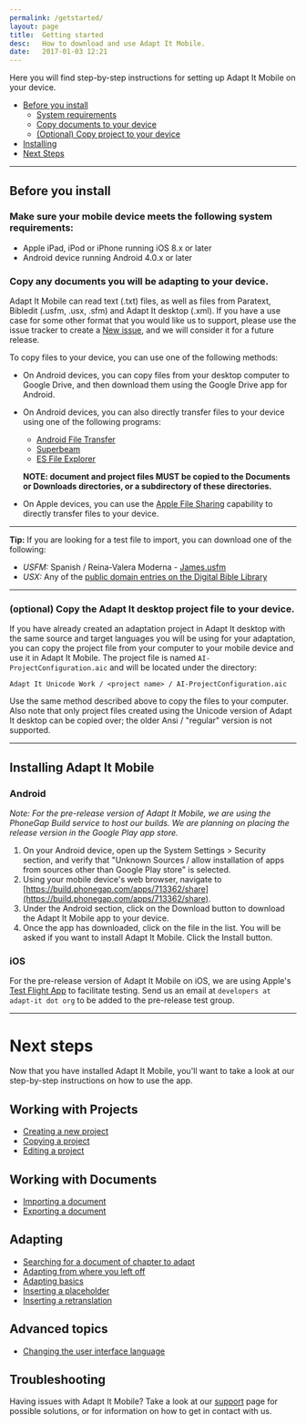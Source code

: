 ```yaml
---
permalink: /getstarted/
layout: page
title:  Getting started
desc:   How to download and use Adapt It Mobile.
date:   2017-01-03 12:21
---
```


Here you will find step-by-step instructions for setting up Adapt It Mobile on your device.

* [Before you install](#before-you-install)
  * [System requirements](#system-requirements)
  * [Copy documents to your device](#copy-documents-to-device)
  * [(Optional) Copy project to your device](#copy-project-to-device)
* [Installing](#installing-adapt-it-mobile)
* [Next Steps](#next-steps)

----

<a id="before-you-install"></a>
## Before you install 

<a id="system-requirements"></a>
### Make sure your mobile device meets the following system requirements: 

- Apple iPad, iPod or iPhone running iOS 8.x or later
- Android device running Android 4.0.x or later

<a id="copy-documents-to-device"></a>
### Copy any documents you will be adapting to your device. 

Adapt It Mobile can read text (.txt) files, as well as files from Paratext, Bibledit (.usfm, .usx, .sfm) and Adapt It desktop (.xml). If you have a use case for some other format that you would like us to support, please use the issue tracker to create a [New issue](https://github.com/adapt-it/adapt-it-mobile/issues/new), and we will consider it for a future release.

To copy files to your device, you can use one of the following methods:

- On Android devices, you can copy files from your desktop computer to Google Drive, and then download them using the Google Drive app for Android.
- On Android devices, you can also directly transfer files to your device using one of the following programs:

  - [Android File Transfer](https://www.android.com/intl/en_us/filetransfer/) 
  - [Superbeam](https://play.google.com/store/apps/details?id=com.majedev.superbeam&hl=en)
  - [ES File Explorer](https://play.google.com/store/apps/details?id=com.estrongs.android.pop&hl=en)

  **NOTE: document and project files MUST be copied to the Documents or Downloads directories, or a subdirectory of these directories.**

- On Apple devices, you can use the [Apple File Sharing](https://support.apple.com/en-us/HT201301) capability to directly transfer files to your device.

---
**Tip:** If you are looking for a test file to import, you can download one of the following:

- *USFM:* Spanish / Reina-Valera Moderna - [James.usfm](https://raw.githubusercontent.com/pasosdeJesus/biblia_dp/master/ref/reina_valera_moderna_nt/59_James.usfm)
- *USX:* Any of the [public domain entries on the Digital Bible Library](http://app.thedigitalbiblelibrary.org/entries/public_domain_entries)

---

<a id="copy-project-to-device"></a>
### (optional) Copy the Adapt It desktop project file to your device. 

If you have already created an adaptation project in Adapt It desktop with the same source and target languages you will be using for your adaptation, you can copy the project file from your computer to your mobile device and use it in Adapt It Mobile. The project file is named `AI-ProjectConfiguration.aic` and will be located under the directory:

    Adapt It Unicode Work / <project name> / AI-ProjectConfiguration.aic

Use the same method described above to copy the files to your computer. Also note that only project files created using the Unicode version of Adapt It desktop can be copied over; the older Ansi / "regular" version is not supported.

----

<a id="installing-adapt-it-mobile"></a>
## Installing Adapt It Mobile 

### Android
_Note: For the pre-release version of Adapt It Mobile, we are using the PhoneGap Build service to host our builds. We are planning on placing the release version in the Google Play app store._

1. On your Android device, open up the System Settings > Security section, and verify that "Unknown Sources / allow installation of apps from sources other than Google Play store" is selected. 
2. Using your mobile device's web browser, navigate to [https://build.phonegap.com/apps/713362/share](https://build.phonegap.com/apps/713362/share).
3. Under the Android section, click on the Download button to download the Adapt It Mobile app to your device.
4. Once the app has downloaded, click on the file in the list. You will be asked if you want to install Adapt It Mobile. Click the Install button. 

### iOS
For the pre-release version of Adapt It Mobile on iOS, we are using Apple's [Test Flight App](https://itunes.apple.com/us/app/testflight/id899247664?mt=8) to facilitate testing. Send us an email at `developers at adapt-it dot org` to be added to the pre-release test group.

----

<a id="next-steps"></a>
# Next steps 

Now that you have installed Adapt It Mobile, you'll want to take a look at our step-by-step instructions on how to use the app.

## Working with Projects

* [Creating a new project](/working-with-projects#creating-a-project)
* [Copying a project](/working-with-projects#copying-a-project)
* [Editing a project](/working-with-projects#editing-a-project)

## Working with Documents

* [Importing a document](/working-with-documents#importing-a-document)
* [Exporting a document](/working-with-documents#exporting-a-Document)

## Adapting

* [Searching for a document of chapter to adapt](/adapting#search-page)
* [Adapting from where you left off](/adapting#adapting-from-where-you-left-off)
* [Adapting basics](/adapting#adapting-basics)
* [Inserting a placeholder](/adapting#inserting-a-placeholder)
* [Inserting a retranslation](/adapting#inserting-a-retranslation)

## Advanced topics

* [Changing the user interface language](/advanced-topics#changing-ui-language)

## Troubleshooting

Having issues with Adapt It Mobile? Take a look at our [support](/support) page for possible solutions, or for information on how to get in contact with us.
